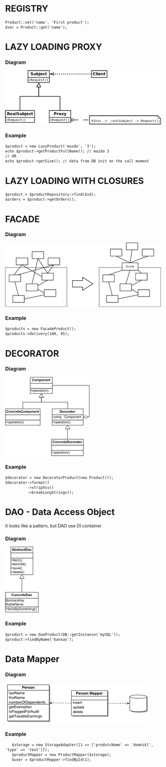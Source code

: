 # REGISTRY
```
Product::set('name', 'First product');
$var = Product::get('name');
```
# LAZY LOADING PROXY

### Diagram
![patter types](https://github.com/dykyi-roman/patterns/blob/master/diagram/proxy_lazy_load.png)
### Example
```
$product = new LazyProduct('mazda', '3');
echo $product->getProductFullName(); // mazda 3
// OR
echo $product->getSize(); // data from DB init on the call moment
```
# LAZY LOADING WITH CLOSURES
```
$product = $productRepository->find($id);
$orders = $product->getOrders();
```
# FACADE

### Diagram
![patter types](https://github.com/dykyi-roman/patterns/blob/master/diagram/facade.png)
### Example
```
$products = new FacadeProduct();
$products->delivery(100, 45); 
```
# DECORATOR

### Diagram
![pattern](https://github.com/dykyi-roman/patterns/blob/master/diagram/decorator.png)
### Example
```
$decorator = new DecoratorProduct(new Product());
$decorator->format()
          ->stripXss()
          ->breakLongStrings();
```

# DAO - Data Access Object 
It looks like a pattern, but DAO use DI container
### Diagram
![pattern](https://github.com/dykyi-roman/patterns/blob/master/diagram/dao.png)
### Example
```
$product = new DaoProduct(DB::getInstance('mySQL'));
$product->findByName('bannan');
```

# Data Mapper 

### Diagram
![pattern](https://github.com/dykyi-roman/patterns/blob/master/diagram/data_mapper.png)
### Example
```
   $storage = new StorageAdapter([1 => ['produtcName' => 'domnikl', 'type' => 'test']]);
   $productMapper = new ProductMapper($storage);
   $user = $productMapper->findById(1);
```
